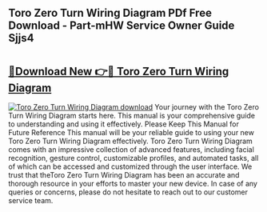 ## Toro Zero Turn Wiring Diagram PDf Free Download - Part-mHW Service Owner Guide Sjjs4

# <h2><a href="http://dfs0sf.blite.top/?on=Toro+Zero+Turn+Wiring+Diagram">🔗Download New 👉🔴 Toro Zero Turn Wiring Diagram</a></h2>

[![Toro Zero Turn Wiring Diagram download](https://i.imgur.com/lujVjoI.png)](http://dfs0sf.blite.top/?on=Toro+Zero+Turn+Wiring+Diagram)
Your journey with the Toro Zero Turn Wiring Diagram starts here. This manual is your comprehensive guide to understanding and using it effectively. Please Keep This Manual for Future Reference This manual will be your reliable guide to using your new Toro Zero Turn Wiring Diagram effectively. Toro Zero Turn Wiring Diagram comes with an impressive collection of advanced features, including facial recognition, gesture control, customizable profiles, and automated tasks, all of which can be accessed and customized through the user interface. We trust that theToro Zero Turn Wiring Diagram has been an accurate and thorough resource in your efforts to master your new device. In case of any queries or concerns, please do not hesitate to reach out to our customer service team.
